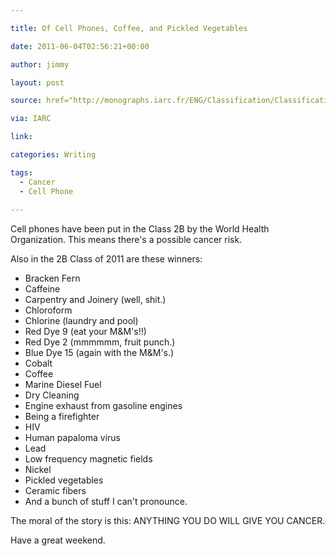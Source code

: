 ```yaml
---

title: Of Cell Phones, Coffee, and Pickled Vegetables

date: 2011-06-04T02:56:21+00:00

author: jimmy

layout: post

source: href="http://monographs.iarc.fr/ENG/Classification/ClassificationsAlphaOrder.pdf

via: IARC

link: 

categories: Writing

tags:
  - Cancer
  - Cell Phone
  
---
```


  
Cell phones have been put in the Class 2B by the World Health Organization. This means there's a possible cancer risk.
  
Also in the 2B Class of 2011 are these winners:
  
  
  <ul>
    <li>
      Bracken Fern
    </li>
    <li>
      Caffeine
    </li>
    <li>
      Carpentry and Joinery (well, shit.)
    </li>
    <li>
      Chloroform
    </li>
    <li>
      Chlorine (laundry and pool)
    </li>
    <li>
      Red Dye 9 (eat your M&M's!!)
    </li>
    <li>
      Red Dye 2 (mmmmmm, fruit punch.)
    </li>
    <li>
      Blue Dye 15 (again with the M&M's.)
    </li>
    <li>
      Cobalt
    </li>
    <li>
      Coffee
    </li>
    <li>
      Marine Diesel Fuel
    </li>
    <li>
      Dry Cleaning
    </li>
    <li>
      Engine exhaust from gasoline engines
    </li>
    <li>
      Being a firefighter
    </li>
    <li>
      HIV
    </li>
    <li>
      Human papaloma virus
    </li>
    <li>
      Lead
    </li>
    <li>
      Low frequency magnetic fields
    </li>
    <li>
      Nickel
    </li>
    <li>
      Pickled vegetables
    </li>
    <li>
      Ceramic fibers
    </li>
    <li>
      And a bunch of stuff I can't pronounce.
    </li>
  </ul>
  
The moral of the story is this: ANYTHING YOU DO WILL GIVE YOU CANCER.
  
Have a great weekend.

  
